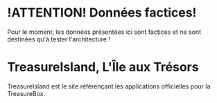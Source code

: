 # **!ATTENTION! Données factices!**
Pour le moment, les données présentées ici sont factices et ne sont destinées qu'à tester l'architecture !

# TreasureIsland, L'Île aux Trésors
TreasureIsland est le site référençant les applications officielles pour la TreasureBox.
